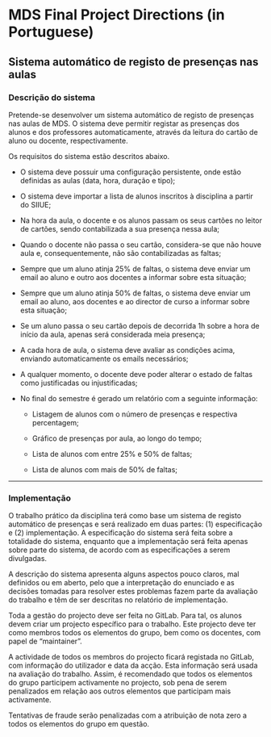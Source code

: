 # **MDS Final Project Directions (in Portuguese)**

## **Sistema automático de registo de presenças nas aulas**

### **Descrição do sistema**

Pretende-se desenvolver um sistema automático de registo de presenças nas aulas de MDS. O sistema deve permitir registar as presenças dos alunos e dos professores automaticamente, através da leitura do cartão de aluno ou docente, respectivamente.

Os requisitos do sistema estão descritos abaixo.

- O sistema deve possuir uma configuração persistente, onde estão definidas as aulas (data, hora, duração e tipo);

- O sistema deve importar a lista de alunos inscritos à disciplina a partir do SIIUE;

- Na hora da aula, o docente e os alunos passam os seus cartões no leitor de cartões, sendo contabilizada a sua presença nessa aula;

- Quando o docente não passa o seu cartão, considera-se que não houve aula e, consequentemente, não são contabilizadas as faltas;

- Sempre que um aluno atinja 25% de faltas, o sistema deve enviar um email ao aluno e outro aos docentes a informar sobre esta situação;

- Sempre que um aluno atinja 50% de faltas, o sistema deve enviar um email ao aluno, aos docentes e ao director de curso a informar sobre esta situação;

- Se um aluno passa o seu cartão depois de decorrida 1h sobre a hora de início da aula, apenas será considerada meia presença;

- A cada hora de aula, o sistema deve avaliar as condições acima, enviando automaticamente os emails necessários;

- A qualquer momento, o docente deve poder alterar o estado de faltas como justificadas ou injustificadas;

- No final do semestre é gerado um relatório com a seguinte informação:

  - Listagem de alunos com o número de presenças e respectiva percentagem;

  - Gráfico de presenças por aula, ao longo do tempo;

  - Lista de alunos com entre 25% e 50% de faltas;

  - Lista de alunos com mais de 50% de faltas;

---

### **Implementação**

O trabalho prático da disciplina terá como base um sistema de registo automático de presenças e será realizado em duas partes: (1) especificação e (2) implementação. A especificação do sistema será feita sobre a totalidade do sistema, enquanto que a implementação será feita apenas sobre parte do sistema, de acordo com as especificações a serem divulgadas.

A descrição do sistema apresenta alguns aspectos pouco claros, mal definidos ou em aberto, pelo que a interpretação do enunciado e as decisões tomadas para resolver estes problemas fazem parte da avaliação do trabalho e têm de ser descritas no relatório de implementação.

Toda a gestão do projecto deve ser feita no GitLab. Para tal, os alunos devem criar um projecto específico para o trabalho. Este projecto deve ter como membros todos os elementos do grupo, bem como os docentes, com papel de “maintainer”.

A actividade de todos os membros do projecto ficará registada no GitLab, com informação do utilizador e data da acção. Esta informação será usada na avaliação do trabalho. Assim, é recomendado que todos os elementos do grupo participem activamente no projecto, sob pena de serem penalizados em relação aos outros elementos que participam mais activamente.

Tentativas de fraude serão penalizadas com a atribuição de nota zero a todos os elementos do grupo em questão.
